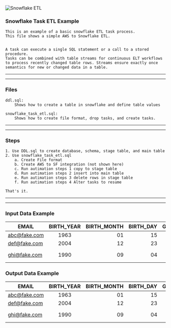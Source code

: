 <img src="https://external-content.duckduckgo.com/iu/?u=https%3A%2F%2Fwww.netguru.com%2Fhs-fs%2Fhubfs%2FSnowflake%2520logo.jpg%3Fwidth%3D653%26name%3DSnowflake%2520logo.jpg&f=1&nofb=1" alt="Snowflake ETL" title="Snowflake ETL">

### Snowflake Task ETL Example
```
This is an example of a basic snowflake ETL task process.
This file shows a simple AWS to Snowflake ETL. 


A task can execute a single SQL statement or a call to a stored procedure. 
Tasks can be combined with table streams for continuous ELT workflows to process recently changed table rows. Streams ensure exactly once semantics for new or changed data in a table.

```
______________________________________________________________________
______________________________________________________________________
### Files
```
ddl.sql:
    Shows how to create a table in snowflake and define table values

snowflake_task_etl.sql:
    Shows how to create file format, drop tasks, and create tasks.
```
______________________________________________________________________
______________________________________________________________________
### Steps
```
1. Use DDL.sql to create database, schema, stage table, and main table
2. Use snowflake_task_etl.sql
    a. Create File format
    b. Create AWS to SF integration (not shown here)
    c. Run autimation steps 1 copy to stage table
    d. Run autimation steps 2 insert into main table
    e. Run autimation steps 3 delete rows in stage table
    f. Run autimation steps 4 Alter tasks to resume

That's it. 
```
______________________________________________________________________
______________________________________________________________________
### Input Data Example

| EMAIL    | BIRTH_YEAR | BIRTH_MONTH | BIRTH_DAY  | GENDER     |   ZIP_CODE | TRACKING_ID | VENDER_ID
|----------|:----------:|------------:|-----------:|-----------:|-----------:|------------:|------------:|
| abc@fake.com |   1963 |          01 |         15 |   male     |      60026 |   123456789 |       12abt |
| def@fake.com |   2004 |          12 |         23 | female     |      81126 |   223456789 |       72ahc |
| ghi@fake.com |   1990 |          09 |         04 | non-binary |  14216-123 |   323456789 |       62awj |

### Output Data Example
| EMAIL    | BIRTH_YEAR | BIRTH_MONTH | BIRTH_DAY  | GENDER     |   ZIP_CODE | TRACKING_ID | VENDER_ID   |  FILE_NAME | FILE_ROW_NUMBER
|----------|:----------:|------------:|-----------:|-----------:|-----------:|------------:|------------:|------------:|------------:|
| abc@fake.com |   1963 |          01 |         15 |   male     |      60026 |   123456789 |       12abt | USER_INFO/myfile.csv       |       1 |
| def@fake.com |   2004 |          12 |         23 | female     |      81126 |   223456789 |       72ahc |       USER_INFO/myfile.csv |       2 |
| ghi@fake.com |   1990 |          09 |         04 | non-binary |  14216-123 |   323456789 |       62awj |       USER_INFO/myfile.csv |       3 |
